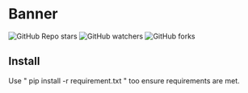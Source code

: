# Banner

![GitHub Repo stars](https://img.shields.io/github/stars/ghosthunter15/banner?style=plastic) ![GitHub watchers](https://img.shields.io/github/watchers/ghosthunter15/banner?style=plastic) ![GitHub forks](https://img.shields.io/github/forks/ghosthunter15/banner?style=plastic)

## Install
Use " pip install -r requirement.txt " too ensure requirements are met.

